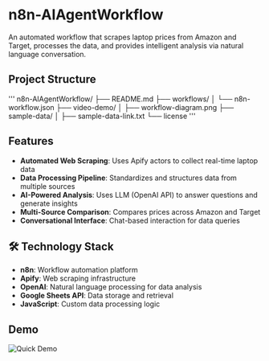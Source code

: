 # n8n-AIAgentWorkflow
An automated workflow that scrapes laptop prices from Amazon and Target, processes the data, and provides intelligent analysis via natural language conversation.

## Project Structure

'''
n8n-AIAgentWorkflow/
├── README.md
├── workflows/
│   └── n8n-workflow.json
├── video-demo/
│   ├── workflow-diagram.png
├── sample-data/
│   ├── sample-data-link.txt
└── license
'''

## Features

- **Automated Web Scraping**: Uses Apify actors to collect real-time laptop data
- **Data Processing Pipeline**: Standardizes and structures data from multiple sources
- **AI-Powered Analysis**: Uses LLM (OpenAI API) to answer questions and generate insights
- **Multi-Source Comparison**: Compares prices across Amazon and Target
- **Conversational Interface**: Chat-based interaction for data queries

## 🛠️ Technology Stack

- **n8n**: Workflow automation platform
- **Apify**: Web scraping infrastructure
- **OpenAI**: Natural language processing for data analysis
- **Google Sheets API**: Data storage and retrieval
- **JavaScript**: Custom data processing logic

## Demo
![Quick Demo](video-demo/video-demo.gif)
